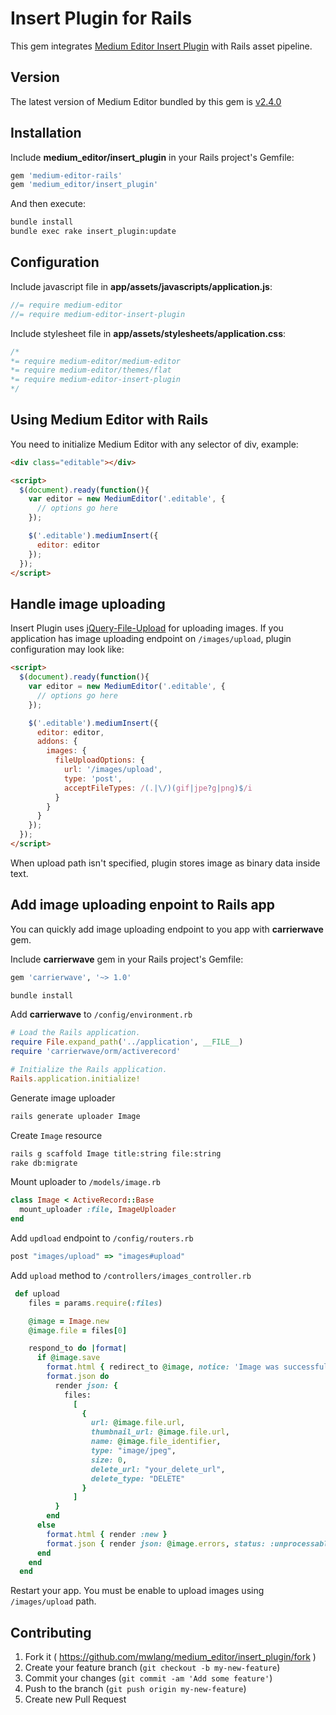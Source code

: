 # Insert Plugin for Rails

This gem integrates [Medium Editor Insert Plugin](https://github.com/orthes/medium-editor-insert-plugin) with Rails asset pipeline.

## Version

The latest version of Medium Editor bundled by this gem is [v2.4.0](https://github.com/orthes/medium-editor-insert-plugin/releases)

## Installation

Include **medium_editor/insert_plugin** in your Rails project's Gemfile:

```ruby
gem 'medium-editor-rails'
gem 'medium_editor/insert_plugin'
```

And then execute:

```bash
bundle install
bundle exec rake insert_plugin:update
```

## Configuration

Include javascript file in **app/assets/javascripts/application.js**:

```javascript
//= require medium-editor
//= require medium-editor-insert-plugin
```

Include stylesheet file in **app/assets/stylesheets/application.css**:

```css
/*
*= require medium-editor/medium-editor
*= require medium-editor/themes/flat
*= require medium-editor-insert-plugin
*/
```

## Using Medium Editor with Rails

You need to initialize Medium Editor with any selector of div, example:

```html
<div class="editable"></div>

<script>
  $(document).ready(function(){
    var editor = new MediumEditor('.editable', {
      // options go here
    });

    $('.editable').mediumInsert({
      editor: editor
    });
  });
</script>
```

## Handle image uploading

Insert Plugin uses [jQuery-File-Upload](https://github.com/blueimp/jQuery-File-Upload/wiki/Options) for uploading images.
If you application has image uploading endpoint on `/images/upload`, plugin configuration may look like:

```html
<script>
  $(document).ready(function(){
    var editor = new MediumEditor('.editable', {
      // options go here
    });

    $('.editable').mediumInsert({
      editor: editor,
      addons: {
        images: {
          fileUploadOptions: {
            url: '/images/upload',
            type: 'post',
            acceptFileTypes: /(.|\/)(gif|jpe?g|png)$/i
          }
        }
      }
    });
  });
</script>
```
When upload path isn't specified, plugin stores image as binary data inside text.

## Add image uploading enpoint to Rails app

You can quickly add image uploading endpoint to you app with **carrierwave** gem.

Include **carrierwave** gem in your Rails project's Gemfile:

```ruby
gem 'carrierwave', '~> 1.0'
```
```bash
bundle install
```

Add **carrierwave** to `/config/environment.rb`
```ruby
# Load the Rails application.
require File.expand_path('../application', __FILE__)
require 'carrierwave/orm/activerecord'

# Initialize the Rails application.
Rails.application.initialize!
```

Generate image uploader
```bash
rails generate uploader Image
```

Create `Image` resource
```bash
rails g scaffold Image title:string file:string
rake db:migrate
```

Mount uploader to `/models/image.rb`
```ruby
class Image < ActiveRecord::Base
  mount_uploader :file, ImageUploader
end
```

Add `updload` endpoint to `/config/routers.rb`
```ruby
post "images/upload" => "images#upload"
```

Add `upload` method to `/controllers/images_controller.rb`
```ruby
 def upload
    files = params.require(:files)

    @image = Image.new
    @image.file = files[0]

    respond_to do |format|
      if @image.save
        format.html { redirect_to @image, notice: 'Image was successfully created.' }
        format.json do
          render json: {
            files:
              [
                {
                  url: @image.file.url,
                  thumbnail_url: @image.file.url,
                  name: @image.file_identifier,
                  type: "image/jpeg",
                  size: 0,
                  delete_url: "your_delete_url",
                  delete_type: "DELETE"
                }
              ]
          }
        end
      else
        format.html { render :new }
        format.json { render json: @image.errors, status: :unprocessable_entity }
      end
    end
  end
```

Restart your app. You must be enable to upload images using `/images/upload` path.

## Contributing

1. Fork it ( https://github.com/mwlang/medium_editor/insert_plugin/fork )
2. Create your feature branch (`git checkout -b my-new-feature`)
3. Commit your changes (`git commit -am 'Add some feature'`)
4. Push to the branch (`git push origin my-new-feature`)
5. Create new Pull Request
